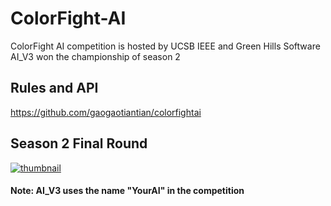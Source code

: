 # ColorFight-AI
ColorFight AI competition is hosted by UCSB IEEE and Green Hills Software    
AI_V3 won the championship of season 2  
## Rules and API
https://github.com/gaogaotiantian/colorfightai  
## Season 2 Final Round
[![thumbnail](https://img.youtube.com/vi/tg33gHr3Ygc/0.jpg)](https://www.youtube.com/watch?v=tg33gHr3Ygc "Colorfight! Season 2 Final Round")  
#### Note: AI_V3 uses the name "YourAI" in the competition  
